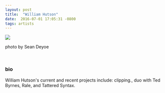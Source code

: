 ```yaml
---
layout: post
title:  "William Hutson"
date:  2016-07-01 17:05:31 -0800
tags: artists
---
```


![](http://awavepress.com/assets/hutson_artist_photo_4web.jpg)

photo by Sean Deyoe

<br/>

### bio
William Hutson's current and recent projects include: clipping., duo with Ted Byrnes, Rale, and Tattered Syntax.
